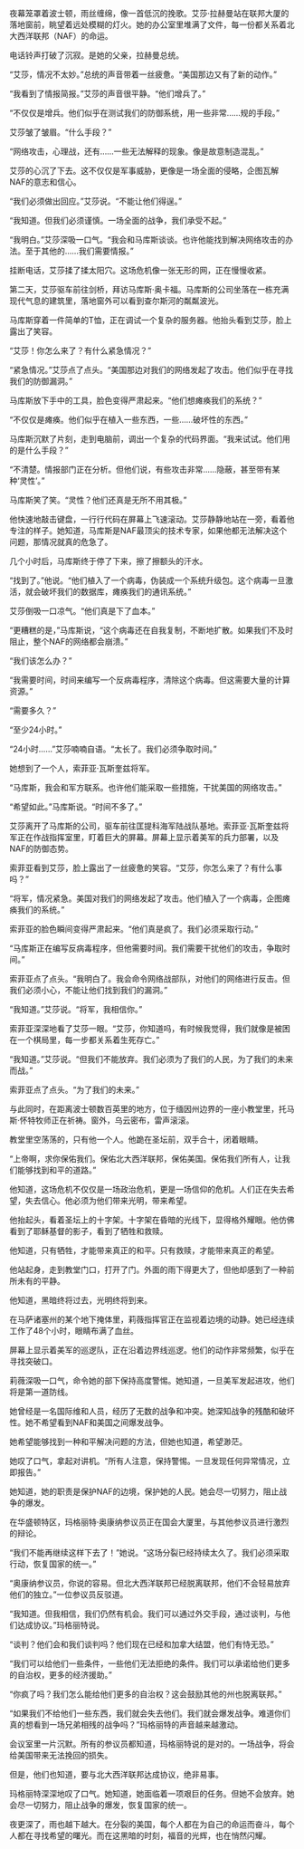 夜幕笼罩着波士顿，雨丝缠绵，像一首低沉的挽歌。艾莎·拉赫曼站在联邦大厦的落地窗前，眺望着远处模糊的灯火。她的办公室里堆满了文件，每一份都关系着北大西洋联邦（NAF）的命运。

电话铃声打破了沉寂。是她的父亲，拉赫曼总统。

“艾莎，情况不太妙。”总统的声音带着一丝疲惫。“美国那边又有了新的动作。”

“我看到了情报简报。”艾莎的声音很平静。“他们增兵了。”

“不仅仅是增兵。他们似乎在测试我们的防御系统，用一些非常……规的手段。”

艾莎皱了皱眉。“什么手段？”

“网络攻击，心理战，还有……一些无法解释的现象。像是故意制造混乱。”

艾莎的心沉了下去。这不仅仅是军事威胁，更像是一场全面的侵略，企图瓦解NAF的意志和信心。

“我们必须做出回应。”艾莎说。“不能让他们得逞。”

“我知道。但我们必须谨慎。一场全面的战争，我们承受不起。”

“我明白。”艾莎深吸一口气。“我会和马库斯谈谈。也许他能找到解决网络攻击的办法。至于其他的……我们需要情报。”

挂断电话，艾莎揉了揉太阳穴。这场危机像一张无形的网，正在慢慢收紧。

第二天，艾莎驱车前往剑桥，拜访马库斯·奥卡福。马库斯的公司坐落在一栋充满现代气息的建筑里，落地窗外可以看到查尔斯河的粼粼波光。

马库斯穿着一件简单的T恤，正在调试一个复杂的服务器。他抬头看到艾莎，脸上露出了笑容。

“艾莎！你怎么来了？有什么紧急情况？”

“紧急情况。”艾莎点了点头。“美国那边对我们的网络发起了攻击。他们似乎在寻找我们的防御漏洞。”

马库斯放下手中的工具，脸色变得严肃起来。“他们想瘫痪我们的系统？”

“不仅仅是瘫痪。他们似乎在植入一些东西，一些……破坏性的东西。”

马库斯沉默了片刻，走到电脑前，调出一个复杂的代码界面。“我来试试。他们用的是什么手段？”

“不清楚。情报部门正在分析。但他们说，有些攻击非常……隐蔽，甚至带有某种‘灵性’。”

马库斯笑了笑。“灵性？他们还真是无所不用其极。”

他快速地敲击键盘，一行行代码在屏幕上飞速滚动。艾莎静静地站在一旁，看着他专注的样子。她知道，马库斯是NAF最顶尖的技术专家，如果他都无法解决这个问题，那情况就真的危急了。

几个小时后，马库斯终于停了下来，擦了擦额头的汗水。

“找到了。”他说。“他们植入了一个病毒，伪装成一个系统升级包。这个病毒一旦激活，就会破坏我们的数据库，瘫痪我们的通讯系统。”

艾莎倒吸一口凉气。“他们真是下了血本。”

“更糟糕的是，”马库斯说，“这个病毒还在自我复制，不断地扩散。如果我们不及时阻止，整个NAF的网络都会崩溃。”

“我们该怎么办？”

“我需要时间，时间来编写一个反病毒程序，清除这个病毒。但这需要大量的计算资源。”

“需要多久？”

“至少24小时。”

“24小时……”艾莎喃喃自语。“太长了。我们必须争取时间。”

她想到了一个人，索菲亚·瓦斯奎兹将军。

“马库斯，我会和军方联系。也许他们能采取一些措施，干扰美国的网络攻击。”

“希望如此。”马库斯说。“时间不多了。”

艾莎离开了马库斯的公司，驱车前往匡提科海军陆战队基地。索菲亚·瓦斯奎兹将军正在作战指挥室里，盯着巨大的屏幕。屏幕上显示着美军的兵力部署，以及NAF的防御态势。

索菲亚看到艾莎，脸上露出了一丝疲惫的笑容。“艾莎，你怎么来了？有什么事吗？”

“将军，情况紧急。美国对我们的网络发起了攻击。他们植入了一个病毒，企图瘫痪我们的系统。”

索菲亚的脸色瞬间变得严肃起来。“他们真是疯了。我们必须采取行动。”

“马库斯正在编写反病毒程序，但他需要时间。我们需要干扰他们的攻击，争取时间。”

索菲亚点了点头。“我明白了。我会命令网络战部队，对他们的网络进行反击。但我们必须小心，不能让他们找到我们的漏洞。”

“我知道。”艾莎说。“将军，我相信你。”

索菲亚深深地看了艾莎一眼。“艾莎，你知道吗，有时候我觉得，我们就像是被困在一个棋局里，每一步都关系着生死存亡。”

“我知道。”艾莎说。“但我们不能放弃。我们必须为了我们的人民，为了我们的未来而战。”

索菲亚点了点头。“为了我们的未来。”

与此同时，在距离波士顿数百英里的地方，位于缅因州边界的一座小教堂里，托马斯·怀特牧师正在祈祷。窗外，乌云密布，雷声滚滚。

教堂里空荡荡的，只有他一个人。他跪在圣坛前，双手合十，闭着眼睛。

“上帝啊，求你保佑我们。保佑北大西洋联邦，保佑美国。保佑我们所有人，让我们能够找到和平的道路。”

他知道，这场危机不仅仅是一场政治危机，更是一场信仰的危机。人们正在失去希望，失去信心。他必须为他们带来光明，带来希望。

他抬起头，看着圣坛上的十字架。十字架在昏暗的光线下，显得格外耀眼。他仿佛看到了耶稣基督的影子，看到了牺牲和救赎。

他知道，只有牺牲，才能带来真正的和平。只有救赎，才能带来真正的希望。

他站起身，走到教堂门口，打开了门。外面的雨下得更大了，但他却感到了一种前所未有的平静。

他知道，黑暗终将过去，光明终将到来。

在马萨诸塞州的某个地下掩体里，莉薇指挥官正在监视着边境的动静。她已经连续工作了48个小时，眼睛布满了血丝。

屏幕上显示着美军的巡逻队，正在沿着边界线巡逻。他们的动作非常频繁，似乎在寻找突破口。

莉薇深吸一口气，命令她的部下保持高度警惕。她知道，一旦美军发起进攻，他们将是第一道防线。

她曾经是一名国际维和人员，经历了无数的战争和冲突。她深知战争的残酷和破坏性。她不希望看到NAF和美国之间爆发战争。

她希望能够找到一种和平解决问题的方法，但她也知道，希望渺茫。

她叹了口气，拿起对讲机。“所有人注意，保持警惕。一旦发现任何异常情况，立即报告。”

她知道，她的职责是保护NAF的边境，保护她的人民。她会尽一切努力，阻止战争的爆发。

在华盛顿特区，玛格丽特·奥康纳参议员正在国会大厦里，与其他参议员进行激烈的辩论。

“我们不能再继续这样下去了！”她说。“这场分裂已经持续太久了。我们必须采取行动，恢复国家的统一。”

“奥康纳参议员，你说的容易。但北大西洋联邦已经脱离联邦，他们不会轻易放弃他们的独立。”一位参议员反驳道。

“我知道。但我相信，我们仍然有机会。我们可以通过外交手段，通过谈判，与他们达成协议。”玛格丽特说。

“谈判？他们会和我们谈判吗？他们现在已经和加拿大结盟，他们有恃无恐。”

“我们可以给他们一些条件，一些他们无法拒绝的条件。我们可以承诺给他们更多的自治权，更多的经济援助。”

“你疯了吗？我们怎么能给他们更多的自治权？这会鼓励其他的州也脱离联邦。”

“如果我们不给他们一些东西，我们就会失去他们。我们就会爆发战争。难道你们真的想看到一场兄弟相残的战争吗？”玛格丽特的声音越来越激动。

会议室里一片沉默。所有的参议员都知道，玛格丽特说的是对的。一场战争，将会给美国带来无法挽回的损失。

但是，他们也知道，要与北大西洋联邦达成协议，绝非易事。

玛格丽特深深地叹了口气。她知道，她面临着一项艰巨的任务。但她不会放弃。她会尽一切努力，阻止战争的爆发，恢复国家的统一。

夜更深了，雨也越下越大。在分裂的美国，每个人都在为自己的命运而奋斗，每个人都在寻找希望的曙光。而在这黑暗的时刻，福音的光辉，也在悄然闪耀。